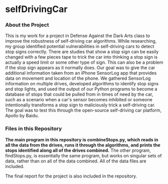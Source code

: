# selfDrivingCar
### About the Project
This is my work for a project in Defense Against the Dark Arts class to improve the robustness of self-driving car algorithms.  While researching, my group identified potential vulnerabilities in self-driving cars to detect stop signs correctly.  There are studies that show a stop sign can be easily changed with a few pieces tape to trick the car into thinking a stop sign is actually a speed limit or some other type of sign.  This can also be a problem if the stop sign appears as it normally does.  Our goal was to give the car additional information taken from an iPhone SensorLog app that provides data on movement and location of the phone.  We gathered SensorLog information on multiple drives, developed algorithms to identify stop signs and stop lights, and used the output of our Python programs to become a database of stops that could be pulled from in times of need by the car, such as a scenario when a car's sensor becomes inhibited or someone intentionally transforms a stop sign to maliciously trick a self-driving car.  The goal was to test this through the open-source self-driving car platform, Apollo by Baidu.

### Files in this Repository
**The main program in this repository is combineStops.py, which reads in all the data from the drives, runs it through the algorithms, and prints the stops identified along all of the drives combined.**  The other program, findStops.py, is essentially the same program, but works on singular sets of data, rather than on all of the data combined.  All of the data files are included.

The final report for the project is also included in the repository.
